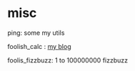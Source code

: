 # misc

ping: some my utils

foolish_calc : [my blog](https://www.kuzuore.com/~kuzu/diary/?date=20150727#p01)

foolis_fizzbuzz: 1 to 100000000 fizzbuzz
